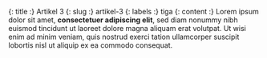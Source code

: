 {: title :} Artikel 3
{: slug :} artikel-3
{: labels :} tiga
{: content :} Lorem ipsum dolor sit amet, **consectetuer adipiscing elit**, sed diam nonummy nibh euismod tincidunt ut laoreet dolore magna aliquam erat volutpat. Ut wisi enim ad minim veniam, quis nostrud exerci tation ullamcorper suscipit lobortis nisl ut aliquip ex ea commodo consequat.
